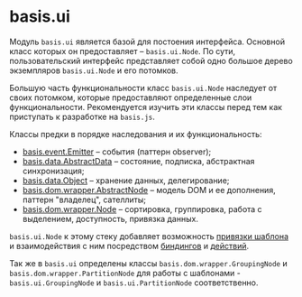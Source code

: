 # basis.ui

Модуль `basis.ui` является базой для постоения интерфейса. Основной класс которых он предоставляет – `basis.ui.Node`. По сути, пользовательский интерфейс представляет собой одно большое дерево экземпляров `basis.ui.Node` и его потомков.

Большую часть функциональности класс `basis.ui.Node` наследует от своих потомком, которые предоставляют определенные слои функциональности. Рекомендуется изучить эти классы перед тем как приступать к разработке на `basis.js`.

Классы предки в порядке наследования и их функциональность:

  * [basis.event.Emitter](basis.event.md) – события (паттерн observer);
  * [basis.data.AbstractData](basis.data.md) – состояние, подписка, абстрактная синхронизация;
  * [basis.data.Object](basis.data.Object.md) – хранение данных, делегирование;
  * [basis.dom.wrapper.AbstractNode](basis.dom.wrapper.md) – модель DOM и ее дополнения, паттерн "владелец", сателлиты;
  * [basis.dom.wrapper.Node](basis.dom.wrapper.md) – сортировка, группировка, работа с выделением, доступность, привязка данных.

`basis.ui.Node` к этому стеку добавляет возможность [привязки шаблона](basis.ui_template.md) и взаимодействия с ним посредством [биндингов](basis.ui_bindings.md) и [действий](basis.ui_actions.md).

Так же в `basis.ui` определены классы `basis.dom.wrapper.GroupingNode` и `basis.dom.wrapper.PartitionNode` для работы с шаблонами - `basis.ui.GroupingNode` и `basis.ui.PartitionNode` соответственно.
